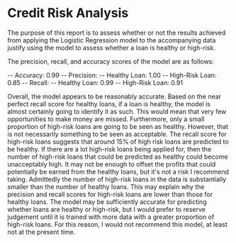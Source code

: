 # Credit Risk Analysis

The purpose of this report is to assess whether or not the results achieved from applying the Logistic Regression model to the accompanying data justify using the model to assess whether a loan is healthy or high-risk.

The precision, recall, and accuracy scores of the model are as follows:

-- Accuracy: 0.99
-- Precision:
    -- Healthy Loan: 1.00
    -- High-Risk Loan: 0.85
-- Recall:
    -- Healthy Loan: 0.99
    -- High-Risk Loan: 0.91

Overall, the model appears to be reasonably accurate. Based on the near perfect recall score for healthy loans, if a loan is healthy, the model is almost certainly going to identify it as such. This would mean that very few opportunities to make money are missed. Furthermore, only a small proportion of high-risk loans are going to be seen as healthy. However, that is not necessarily something to be seen as acceptable. The recall score for high-risk loans suggests that around 15% of high risk loans are predicted to be healthy. If there are a lot high-risk loans being applied for, then the number of high-risk loans that could be predicted as healthy could become unacceptably high. It may not be enough to offset the profits that could potentially be earned from the healthy loans, but it's not a risk I recommend taking. Admittedly the number of high-risk loans in the data is substantially smaller than the number of healthy loans. This may explain why the precision and recall scores for high-risk loans are lower than those for healthy loans. The model may be sufficiently accurate for predicting whether loans are healthy or high-risk, but I would prefer to reserve judgement until it is trained with more data with a greater proportion of high-risk loans. For this reason, I would not recommend this model, at least not at the present time.
